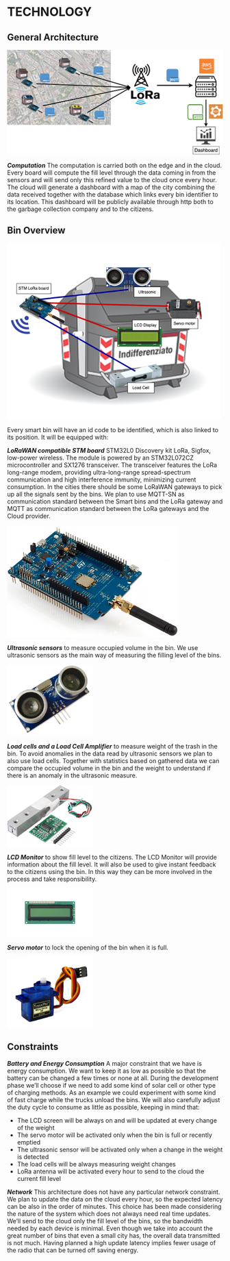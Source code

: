 # TECHNOLOGY

## General Architecture

<img src="../../img/generalArchitecture.png" width="700">

***Computation***
The computation is carried both on the edge and in the cloud. Every board will compute the fill level through the data coming in from the sensors and will send only this refined value to the cloud once every hour. The cloud will generate a dashboard with a map of the city combining the data received together with the database which links every bin identifier to its location. This dashboard will be publicly available through http both to the garbage collection company and to the citizens.


## Bin Overview

<img src="../../img/binOverview.png" width="500">

Every smart bin will have an id code to be identified, which is also linked to its position. It will be equipped with:

***LoRaWAN compatible STM board***
STM32L0 Discovery kit LoRa, Sigfox, low-power wireless. The module is powered by an STM32L072CZ microcontroller and SX1276 transceiver. The transceiver features the LoRa long-range modem, providing ultra-long-range spread-spectrum communication and high interference immunity, minimizing current consumption.
In the cities there should be some LoRaWAN gateways to pick up all the signals sent by the bins.
We plan to use MQTT-SN as communication standard between the Smart bins and the LoRa gateway and MQTT as communication standard between the LoRa gateways and the Cloud provider.

<img src="../../img/STM LoRa Board.jpg" width="400">

***Ultrasonic sensors*** to measure occupied volume in the bin.
We use ultrasonic sensors as the main way of measuring the filling level of the bins.

<img src="../../img/ultrasonicSensor.jpg" width="200">

***Load cells and a Load Cell Amplifier*** to measure weight of the trash in the bin.
To avoid anomalies in the data read by ultrasonic sensors we plan to also use load cells. Together with statistics based on gathered data we can compare the occupied volume in the bin and the weight to understand if there is an anomaly in the ultrasonic measure.

<img src="../../img/loadCell+Amplifier.jpg" width="200">

***LCD Monitor*** to show fill level to the citizens.
The LCD Monitor will provide information about the fill level. It will also be used to give instant feedback to the citizens using the bin. In this way they can be more involved in the process and take responsibility.

<img src="../../img/LCDMonitor.jpg" width="200">

***Servo motor*** to lock the opening of the bin when it is full.

<img src="../../img/servoMotor.jpg" width="200">

## Constraints

***Battery and Energy Consumption***
A major constraint that we have is energy consumption. We want to keep it as low as possible so that the battery can be changed a few times or none at all. During the development phase we’ll choose if we need to add some kind of solar cell or other type of charging methods. As an example we could experiment with some kind of fast charge while the trucks unload the bins. We will also carefully adjust the duty cycle to consume as little as possible, keeping in mind that:
- The LCD screen will be always on and will be updated at every change of the weight
- The servo motor will be activated only when the bin is full or recently emptied
- The ultrasonic sensor will be activated only when a change in the weight is detected
- The load cells will be always measuring weight changes
- LoRa antenna will be activated every hour to send to the cloud the current fill level

***Network***
This architecture does not have any particular network constraint. We plan to update the data on the cloud every hour, so the expected latency can be also in the order of minutes. This choice has been made considering the nature of the system which does not always need real time updates.
We’ll send to the cloud only the fill level of the bins, so the bandwidth needed by each device is minimal. Even though we take into account the great number of bins that even a small city has, the overall data transmitted is not much. Having planned a high update latency implies fewer usage of the radio that can be turned off saving energy.
